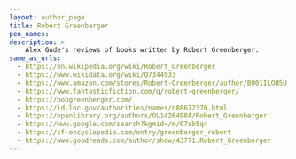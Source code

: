 ```yaml
---
layout: author_page
title: Robert Greenberger
pen_names:
description: >
    Alex Gude's reviews of books written by Robert Greenberger.
same_as_urls:
  - https://en.wikipedia.org/wiki/Robert_Greenberger
  - https://www.wikidata.org/wiki/Q7344933
  - https://www.amazon.com/stores/Robert-Greenberger/author/B001ILOB5U
  - https://www.fantasticfiction.com/g/robert-greenberger/
  - https://bobgreenberger.com/
  - https://id.loc.gov/authorities/names/n88672370.html
  - https://openlibrary.org/authors/OL1426498A/Robert_Greenberger
  - https://www.google.com/search?kgmid=/m/07sb5q4
  - https://sf-encyclopedia.com/entry/greenberger_robert
  - https://www.goodreads.com/author/show/43771.Robert_Greenberger
---
```

